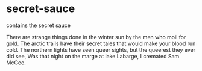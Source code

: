 # secret-sauce
contains the <some-conflict> secret sauce

There are strange things done in the winter sun by the men who moil for gold.
The arctic trails have their secret tales that would make your blood run cold.
The northern lights have seen queer sights, but the queerest they ever did see,
Was that night on the marge at lake Labarge, I cremated Sam McGee.
